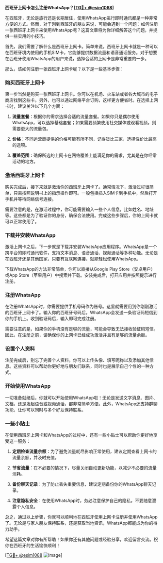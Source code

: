 **西班牙上网卡怎么注册WhatsApp？[[TG💪+ @esim1088](https://t.me/s/esim1088)]**

在西班牙，无论是旅行还是长期居住，使用WhatsApp进行即时通讯都是一种非常方便的方式。然而，对于刚到西班牙的朋友来说，可能会遇到一个问题：如何注册一张西班牙上网卡来使用WhatsApp呢？这篇文章将为你详细解答这个问题，并提供一些实用的小技巧。

首先，我们需要了解什么是西班牙上网卡。简单来说，西班牙上网卡就是一种可以在西班牙境内使用的手机SIM卡，它能够提供数据流量和语音通话服务。对于想要在西班牙使用WhatsApp的用户来说，选择合适的上网卡是非常重要的一步。

那么，该如何注册一张西班牙上网卡呢？以下是一些基本步骤：

### **购买西班牙上网卡**

第一步当然是购买一张西班牙上网卡。你可以在机场、火车站或者各大城市的电子商店找到这些卡。另外，也可以通过网络平台订购，这样更方便省时。在选择上网卡时，建议关注以下几个方面：

1. **流量套餐**：根据你的需求选择合适的流量套餐。如果你只是偶尔使用WhatsApp，可以选择基础套餐；如果需要频繁使用社交媒体或观看视频，则需要更大的流量包。
   
2. **价格**：不同运营商提供的价格可能有所不同，记得货比三家，选择性价比最高的选项。

3. **覆盖范围**：确保所选的上网卡在网络覆盖上能满足你的需求，尤其是在你经常活动的地方。

### **激活西班牙上网卡**

购买完成后，接下来就是激活你的西班牙上网卡了。通常情况下，激活过程很简单，只需按照说明书上的指示操作即可。一般包括插入SIM卡到手机中，然后打开手机并等待网络信号连接。

需要注意的是，在激活过程中，你可能需要输入一些个人信息，比如姓名、地址等。这些都是为了验证你的身份，确保合法使用。完成这些步骤后，你的上网卡就可以正常使用了。

### **下载并安装WhatsApp**

激活上网卡之后，下一步就是下载并安装WhatsApp应用程序。WhatsApp是一个跨平台的即时通讯软件，支持文本消息、语音通话、视频通话等多种功能。无论是在西班牙还是其他国家，只要有互联网连接，就能轻松使用WhatsApp。

下载WhatsApp的方法非常简单，你可以直接从Google Play Store（安卓用户）或App Store（苹果用户）中搜索并下载。安装完成后，打开应用并按照提示进行注册。

### **注册WhatsApp**

在注册WhatsApp时，你需要提供手机号码作为账号。这里就需要用到你刚刚激活的西班牙上网卡了。输入你的西班牙号码后，WhatsApp会发送一条验证码短信到你的手机上。收到验证码后，输入即可完成注册。

需要注意的是，如果你的手机没有足够的流量，可能会导致无法接收验证码短信。因此，在注册之前，请确保你的上网卡已经成功激活并且有足够的流量余额。

### **设置个人资料**

注册完成后，别忘了完善个人资料。你可以上传头像、填写昵称以及添加其他信息。这些资料可以帮助你更好地与朋友们联系，同时也是展示自己个性的一种方式。

### **开始使用WhatsApp**

一切准备就绪后，你就可以开始使用WhatsApp啦！无论是发送文字消息、图片、文档，还是发起语音或视频通话，都非常简单方便。此外，WhatsApp还支持群聊功能，让你可以同时与多个好友保持联系。

### **一些小贴士**

在使用西班牙上网卡和WhatsApp的过程中，还有一些小贴士可以帮助你更好地享受这一服务：

1. **定期检查流量余额**：为了避免流量耗尽影响正常使用，建议定期查看上网卡的流量余额，并及时充值。

2. **节省流量**：在不必要的情况下，尽量关闭自动更新功能，以减少不必要的流量消耗。

3. **备份聊天记录**：为了防止丢失重要信息，建议定期备份你的WhatsApp聊天记录。

4. **注意隐私安全**：在使用WhatsApp时，务必注意保护自己的隐私，不要随意泄露个人信息。

总之，通过以上步骤，你就可以顺利地在西班牙使用上网卡注册并使用WhatsApp了。无论是与家人朋友保持联系，还是获取当地资讯，WhatsApp都能成为你的得力助手。

希望这篇文章对你有所帮助！如果你还有其他问题或经验分享，欢迎留言交流。祝你在西班牙的生活愉快顺利！

[[TG💪+ @esim1088](https://t.me/s/esim1088) ![Image](https://i.postimg.cc/4NQfJmqS/Snipaste-2025-05-13-00-14-12.png)]
